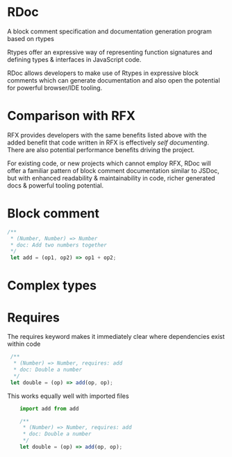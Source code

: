# RDoc
A block comment specification and documentation generation program based on rtypes

Rtypes offer an expressive way of representing function signatures and defining types & interfaces in JavaScript code.

RDoc allows developers to make use of Rtypes in expressive block comments which can generate documentation and also open the potential for powerful browser/IDE tooling.


# Comparison with RFX
RFX provides developers with the same benefits listed above with the added benefit that code written in RFX is effectively _self documenting_. There are also potential performance benefits driving the project.

For existing code, or new projects which cannot employ RFX, RDoc will offer a familiar pattern of block comment documentation similar to JSDoc, but with enhanced readability & maintainability in code, richer generated docs & powerful tooling potential.
 
# Block comment
```javascript
/**
 * (Number, Number) => Number
 * doc: Add two numbers together
 */
 let add = (op1, op2) => op1 + op2;
```
 
# Complex types
 
# Requires
The requires keyword makes it immediately clear where dependencies exist within code
```javascript
 /**
  * (Number) => Number, requires: add
  * doc: Double a number
  */
 let double = (op) => add(op, op);
```

This works equally well with imported files
```javascript
    import add from add

    /**
     * (Number) => Number, requires: add
     * doc: Double a number
     */
    let double = (op) => add(op, op);
```
